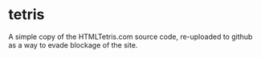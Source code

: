 # tetris
A simple copy of the HTMLTetris.com source code, re-uploaded to github as a way to evade blockage of the site.

